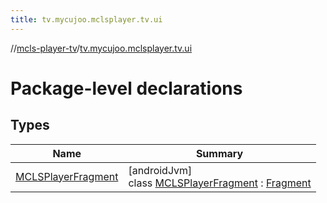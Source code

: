 ```yaml
---
title: tv.mycujoo.mclsplayer.tv.ui
---
```

//[mcls-player-tv](../../index.html)/[tv.mycujoo.mclsplayer.tv.ui](index.html)



# Package-level declarations



## Types


| Name | Summary |
|---|---|
| [MCLSPlayerFragment](-m-c-l-s-player-fragment/index.html) | [androidJvm]<br>class [MCLSPlayerFragment](-m-c-l-s-player-fragment/index.html) : [Fragment](https://developer.android.com/reference/kotlin/androidx/fragment/app/Fragment.html) |

